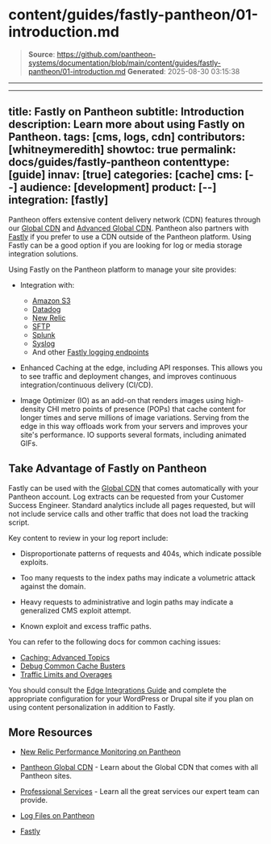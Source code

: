 # content/guides/fastly-pantheon/01-introduction.md

> **Source**: https://github.com/pantheon-systems/documentation/blob/main/content/guides/fastly-pantheon/01-introduction.md
> **Generated**: 2025-08-30 03:15:38

---

---
title: Fastly on Pantheon
subtitle: Introduction
description: Learn more about using Fastly on Pantheon.
tags: [cms, logs, cdn]
contributors: [whitneymeredith]
showtoc: true
permalink: docs/guides/fastly-pantheon
contenttype: [guide]
innav: [true]
categories: [cache]
cms: [--]
audience: [development]
product: [--]
integration: [fastly]
---

Pantheon offers extensive content delivery network (CDN) features through our [Global CDN](/guides/global-cdn) and [Advanced Global CDN](/guides/agcdn). Pantheon also partners with [Fastly](https://www.fastly.com/) if you prefer to use a CDN outside of the Pantheon platform. Using Fastly can be a good option if you are looking for log or media storage integration solutions. 

Using Fastly on the Pantheon platform to manage your site provides: 

- Integration with:

    - [Amazon S3](https://aws.amazon.com/)
    - [Datadog](https://www.datadoghq.com/)
    - [New Relic](/guides/new-relic)
    - [SFTP](https://docs.fastly.com/en/guides/log-streaming-sftp)
    - [Splunk](https://www.splunk.com/)
    - [Syslog](https://docs.fastly.com/en/guides/log-streaming-syslog)
    - And other [Fastly logging endpoints](https://docs.fastly.com/en/guides/integrations#_logging-endpoints)

- Enhanced Caching at the edge, including API responses. This allows you to see traffic and deployment changes, and improves continuous integration/continuous delivery (CI/CD).

- Image Optimizer (IO) as an add-on that renders images using high-density CHI metro points of presence (POPs) that cache content for longer times and serve millions of image variations. Serving from the edge in this way offloads work from your servers and improves your site's performance. IO supports several formats, including animated GIFs.

## Take Advantage of Fastly on Pantheon 

Fastly can be used with the [Global CDN](/guides/global-cdn) that comes automatically with your Pantheon account. Log extracts can be requested from your Customer Success Engineer. Standard analytics include all pages requested, but will not include service calls and other traffic that does not load the tracking script.

Key content to review in your log report include:

- Disproportionate patterns of requests and 404s, which indicate possible exploits.

- Too many requests to the index paths may indicate a volumetric attack against the domain.

- Heavy requests to administrative and login paths may indicate a generalized CMS exploit attempt.

- Known exploit and excess traffic paths.

You can refer to the following docs for common caching issues:

- [Caching: Advanced Topics](/caching-advanced-topics)
- [Debug Common Cache Busters](/guides/frontend-performance/caching#troubleshoot-caching-issues)
- [Traffic Limits and Overages](/guides/account-mgmt/traffic)

You should consult the [Edge Integrations Guide](/guides/edge-integrations/) and complete the appropriate configuration for your WordPress or Drupal site if you plan on using content personalization in addition to Fastly.

## More Resources

- [New Relic Performance Monitoring on Pantheon](/guides/new-relic)

- [Pantheon Global CDN](/guides/global-cdn) - Learn about the Global CDN that comes with all Pantheon sites.

- [Professional Services](/guides/professional-services) - Learn all the great services our expert team can provide.

- [Log Files on Pantheon](/guides/logs-pantheon)

- [Fastly](https://explore.fastly.com)
